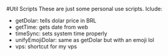 #Util Scripts
 These are just some personal use scripts.
 Iclude:
 - getDolar: tells dolar price in BRL
 - getTime: gets date from web
 - timeSync: sets system time properly
 - unifyEmojiDolar: same as getDolar but with an emoji lol
 - vps: shortcut for my vps

